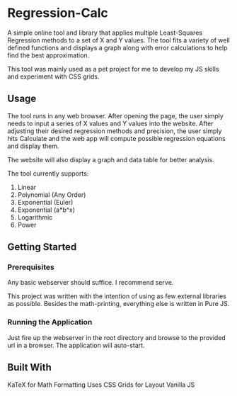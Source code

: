 # Regression-Calc
A simple online tool and library that applies multiple Least-Squares Regression methods to a set of X and Y values. The tool fits a variety of well defined functions and displays a graph along with error calculations to help find the best approximation.

This tool was mainly used as a pet project for me to develop my JS skills and experiment with CSS grids.

## Usage
The tool runs in any web browser. After opening the page, the user simply needs to input a series of X values and Y values into the website. After adjusting their desired regression methods and precision, the user simply hits Calculate and the web app will compute possible regression equations and display them.

The website will also display a graph and data table for better analysis.

The tool currently supports:

 1. Linear
 2. Polynomial (Any Order)
 3. Exponential (Euler)
 4. Exponential (a*b^x)
 5. Logarithmic
 6. Power

## Getting Started
### Prerequisites
Any basic webserver should suffice. I recommend serve.

This project was written with the intention of using as few external libraries as possible. Besides the math-printing, everything else is written in Pure JS.

### Running the Application
Just fire up the webserver in the root directory and browse to the provided url in a browser. The application will auto-start.

## Built With
KaTeX for Math Formatting
Uses CSS Grids for Layout
Vanilla JS